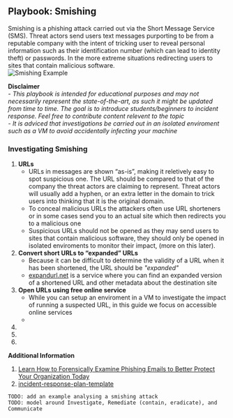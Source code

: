 ## Playbook: Smishing   
Smishing is a phishing attack carried out via the Short Message Service (SMS). Threat actors send users text messages purporting to be from a reputable 
company with the intent of tricking user to reveal personal information such as their identification number (which can lead to identity theft) or 
passwords. In the more extreme situations redirecting users to sites that contain  malicious software.  
![Smishing Example](https://i0.wp.com/dufeu-it.co.uk/wp-content/uploads/2021/09/smishing-blog-header.jpg)

**Disclaimer**  
*- This playbook is intended for educational purposes and may not necessarily represent the state-of-the-art, as such it might be updated from time to time. The goal is to introduce students/beginners to incident response. Feel free to contribute content relevent to the topic*  
*- It is adviced that investigations be carried out in an isolated enviroment such as a VM to avoid accidentally infecting your machine*

### Investigating Smishing
1. **URLs**
   - URLs in messages are shown “as-is”, making it reletively easy to spot suspicious one. The URL should be compared to that of the company the threat actors are claiming to represent. Threat actors will usually add a hyphen, or an extra letter in the domain to trick users into thinking that it is the original domain.
   - To conceal malicious URLs the attackers often use URL shorteners or in some cases send you to an actual site which then redirects you to a malicious one
   - Suspicious URLs should not be opened as they may send users to sites that contain malicious software, they should only be opened in isolated enviroments to monitor their impact, (more on this later).
1. **Convert short URLs to “expanded” URLs**
   - Because it can be difficult to determine the validity of a URL when it has been shortened, the URL should be *"expanded"*
   - [expandurl.net](https://www.expandurl.net/) is a service where you can find an expanded version of a shortened URL and other metadata about the destination site
3. **Open URLs using free online service**
   - While you can setup an enviroment in a VM to investigate the impact of running a suspected URL, in this guide we focus on accessible online services
   - 
5.
6.
7.

**Additional Information**
1. [Learn How to Forensically Examine Phishing Emails to Better Protect Your Organization Today](https://www.knowbe4.com/hubfs/KB4-ForensicsPhishing_Slides.pdf?hsLang=en)
1. [incident-response-plan-template](https://github.com/counteractive/incident-response-plan-template)

`TODO: add an example analysing a smishing attack`  
`TODO: model around Investigate, Remediate (contain, eradicate), and Communicate`
